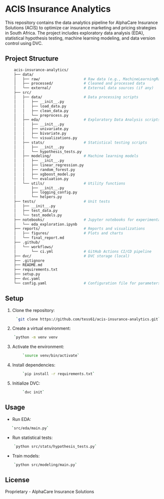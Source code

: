# ACIS Insurance Analytics

This repository contains the data analytics pipeline for AlphaCare Insurance Solutions (ACIS) to optimize car insurance marketing and pricing strategies in South Africa. The project includes exploratory data analysis (EDA), statistical hypothesis testing, machine learning modeling, and data version control using DVC.

## Project Structure
```bash
    acis-insurance-analytics/
    ├── data/
    │   ├── raw/                    # Raw data (e.g., MachineLearningRating_v3.txt)
    │   ├── processed/              # Cleaned and processed data
    │   └── external/               # External data sources (if any)
    ├── src/
    │   ├── data/                   # Data processing scripts
    │   │   ├── __init__.py
    │   │   ├── load_data.py
    │   │   ├── clean_data.py
    │   │   └── preprocess.py
    │   ├── eda/                    # Exploratory Data Analysis scripts
    │   │   ├── __init__.py
    │   │   ├── univariate.py
    │   │   ├── bivariate.py
    │   │   └── visualizations.py
    │   ├── stats/                  # Statistical testing scripts
    │   │   ├── __init__.py
    │   │   └── hypothesis_tests.py
    │   ├── modeling/               # Machine learning models
    │   │   ├── __init__.py
    │   │   ├── linear_regression.py
    │   │   ├── random_forest.py
    │   │   ├── xgboost_model.py
    │   │   └── evaluation.py
    │   └── utils/                  # Utility functions
    │       ├── __init__.py
    │       ├── logging_config.py
    │       └── helpers.py
    ├── tests/                      # Unit tests
    │   ├── __init__.py
    │   ├── test_data.py
    │   └── test_models.py
    ├── notebooks/                  # Jupyter notebooks for experimentation
    │   └── eda_exploration.ipynb
    ├── reports/                    # Reports and visualizations
    │   ├── figures/                # Plots and charts
    │   └── final_report.md
    ├── .github/
    │   └── workflows/
    │       └── ci.yml              # GitHub Actions CI/CD pipeline
    ├── dvc/                        # DVC storage (local)
    ├── .gitignore
    ├── README.md
    ├── requirements.txt
    ├── setup.py
    ├── dvc.yaml
    └── config.yaml                 # Configuration file for parameters
```
## Setup
1. Clone the repository:
```bash
     `git clone https://github.com/tess61/acis-insurance-analytics.git`
```
2. Create a virtual environment:  
```bash
    `python -m venv venv
 ```
3. Activate the environment: 
```bash
        `source venv/bin/activate` 
```
4. Install dependencies: 
```bash
        `pip install -r requirements.txt` 
```
5. Initialize DVC:
```bash
        `dvc init`  
```
## Usage
- Run EDA: 
```bash
   `src/eda/main.py`
```
- Run statistical tests: 
```bash
    `python src/stats/hypothesis_tests.py`
```
- Train models: 
```bash
    `python src/modeling/main.py`
```
## License
Proprietary - AlphaCare Insurance Solutions